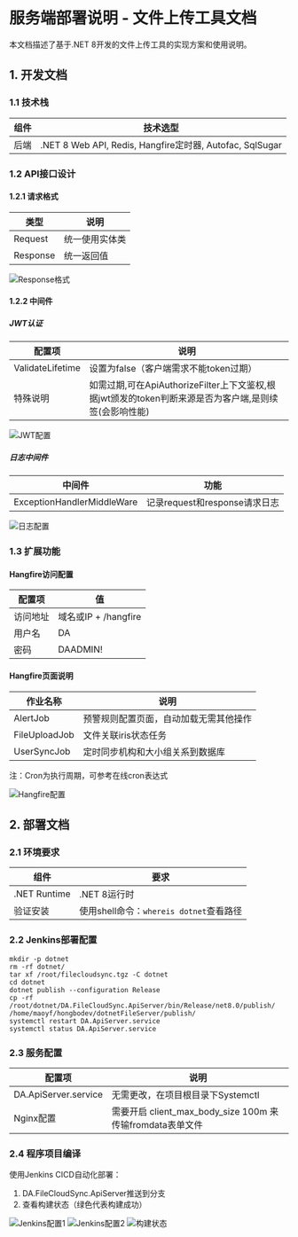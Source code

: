 # 服务端部署说明 - 文件上传工具文档

本文档描述了基于.NET 8开发的文件上传工具的实现方案和使用说明。

## 1. 开发文档

### 1.1 技术栈

| 组件 | 技术选型 |
|------|----------|
| 后端 | .NET 8 Web API, Redis, Hangfire定时器, Autofac, SqlSugar |

### 1.2 API接口设计

#### 1.2.1 请求格式

| 类型 | 说明 |
|------|------|
| Request | 统一使用实体类 |
| Response | 统一返回值 |

![Response格式](https://alidocs.oss-cn-zhangjiakou.aliyuncs.com/res/3M0OzeZ86vmXAqze/img/262d997d-a7cd-4cf4-ad3c-034baeccd7ed.png)

#### 1.2.2 中间件

##### JWT认证

| 配置项 | 说明 |
|--------|------|
| ValidateLifetime | 设置为false（客户端需求不能token过期） |
| 特殊说明 | 如需过期,可在ApiAuthorizeFilter上下文鉴权,根据jwt颁发的token判断来源是否为客户端,是则续签(会影响性能) |

![JWT配置](https://alidocs.oss-cn-zhangjiakou.aliyuncs.com/res/3M0OzeZ86vmXAqze/img/7a820ce4-1007-424b-8e1d-07394b9fe585.png)

##### 日志中间件

| 中间件 | 功能 |
|--------|------|
| ExceptionHandlerMiddleWare | 记录request和response请求日志 |

![日志配置](https://alidocs.oss-cn-zhangjiakou.aliyuncs.com/res/3M0OzeZ86vmXAqze/img/71962ead-d30d-41bf-ab79-6538aae1025a.png)

### 1.3 扩展功能

#### Hangfire访问配置

| 配置项 | 值 |
|--------|-----|
| 访问地址 | 域名或IP + /hangfire |
| 用户名 | DA |
| 密码 | DAADMIN! |

#### Hangfire页面说明

| 作业名称 | 说明 |
|----------|------|
| AlertJob | 预警规则配置页面，自动加载无需其他操作 |
| FileUploadJob | 文件关联iris状态任务 |
| UserSyncJob | 定时同步机构和大小组关系到数据库 |

注：Cron为执行周期，可参考在线cron表达式

![Hangfire配置](https://alidocs.oss-cn-zhangjiakou.aliyuncs.com/res/3M0OzeZ86vmXAqze/img/640b0508-2ddd-4298-afd0-0d295170dac6.png)

## 2. 部署文档

### 2.1 环境要求

| 组件 | 要求 |
|------|------|
| .NET Runtime | .NET 8运行时 |
| 验证安装 | 使用shell命令：`whereis dotnet`查看路径 |

### 2.2 Jenkins部署配置

```shell
mkdir -p dotnet
rm -rf dotnet/
tar xf /root/filecloudsync.tgz -C dotnet
cd dotnet
dotnet publish --configuration Release
cp -rf /root/dotnet/DA.FileCloudSync.ApiServer/bin/Release/net8.0/publish/ /home/maoyf/hongbodev/dotnetFileServer/publish/
systemctl restart DA.ApiServer.service
systemctl status DA.ApiServer.service
```

### 2.3 服务配置

| 配置项 | 说明 |
|--------|------|
| DA.ApiServer.service | 无需更改，在项目根目录下Systemctl |
| Nginx配置 | 需要开启 client_max_body_size 100m 来传输fromdata表单文件 |

### 2.4 程序项目编译

使用Jenkins CICD自动化部署：

1. DA.FileCloudSync.ApiServer推送到分支
2. 查看构建状态（绿色代表构建成功）

![Jenkins配置1](https://alidocs.oss-cn-zhangjiakou.aliyuncs.com/res/3M0OzeZ86vmXAqze/img/14625f5c-2c48-4048-9c7e-31ea98bbfc61.png)
![Jenkins配置2](https://alidocs.oss-cn-zhangjiakou.aliyuncs.com/res/3M0OzeZ86vmXAqze/img/ff6ddb0e-8fc0-4287-8b9c-90c3ce2cecfb.png)
![构建状态](https://alidocs.oss-cn-zhangjiakou.aliyuncs.com/res/3M0OzeZ86vmXAqze/img/0b5286f4-ed95-42b4-a8da-e7f89253359f.png) 